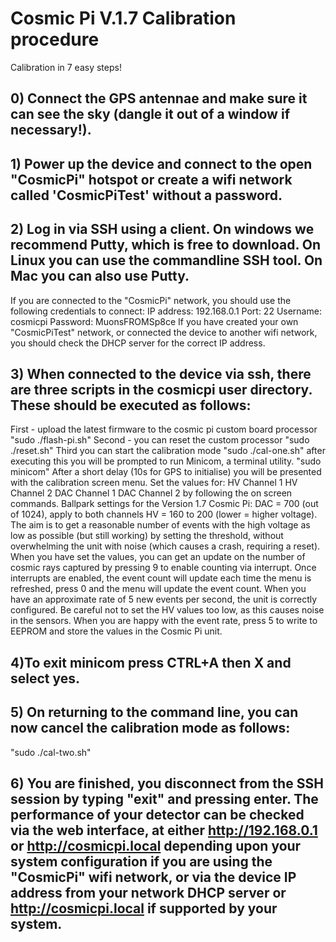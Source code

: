 # Cosmic Pi V.1.7 Calibration procedure

Calibration in 7 easy steps!

## 0) Connect the GPS antennae and make sure it can see the sky (dangle it out of a window if necessary!).

## 1) Power up the device and connect to the open "CosmicPi" hotspot or create a wifi network called 'CosmicPiTest' without a password.

## 2) Log in via SSH using a client. On windows we recommend Putty, which is free to download. On Linux you can use the commandline SSH tool. On Mac you can also use Putty.
If you are connected to the "CosmicPi" network, you should use the following credentials to connect:
IP address: 192.168.0.1
Port: 22
Username: cosmicpi
Password: MuonsFROMSp8ce
If you have created your own "CosmicPiTest" network, or connected the device to another wifi network, you should check the DHCP server for the correct IP address. 

## 3) When connected to the device via ssh, there are three scripts in the cosmicpi user directory. These should be executed as follows:
First - upload the latest firmware to the cosmic pi custom board processor
"sudo ./flash-pi.sh"
Second - you can reset the custom processor
"sudo ./reset.sh"
Third you can start the calibration mode
"sudo ./cal-one.sh"
after executing this you will be prompted to run Minicom, a terminal utility.
"sudo minicom"
After a short delay (10s for GPS to initialise) you will be presented with the calibration screen menu.
Set the values for:
HV Channel 1
HV Channel 2
DAC Channel 1
DAC Channel 2
by following the on screen commands. Ballpark settings for the Version 1.7 Cosmic Pi: DAC = 700 (out of 1024), apply to both channels HV = 160 to 200 (lower = higher voltage).
The aim is to get a reasonable number of events with the high voltage as low as possible (but still working) by setting the threshold, without overwhelming the unit with noise (which causes a crash, requiring a reset).
When you have set the values, you can get an update on the number of cosmic rays captured by pressing 9 to enable counting via interrupt. Once interrupts are enabled, the event count will update each time the menu is refreshed, press 0 and the menu will update the event count. When you have an approximate rate of 5 new events per second, the unit is correctly configured. Be careful not to set the HV values too low, as this causes noise in the sensors. 
When you are happy with the event rate, press 5 to write to EEPROM and store the values in the Cosmic Pi unit. 

## 4)To exit minicom press CTRL+A then X and select yes.

## 5) On returning to the command line, you can now cancel the calibration mode as follows:
"sudo ./cal-two.sh"

## 6) You are finished, you disconnect from the SSH session by typing "exit" and pressing enter. The performance of your detector can be checked via the web interface, at either http://192.168.0.1 or http://cosmicpi.local depending upon your system configuration if you are using the "CosmicPi" wifi network, or via the device IP address from your network DHCP server or http://cosmicpi.local if supported by your system.
